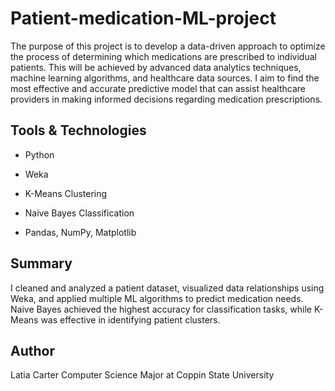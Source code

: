 # Patient-medication-ML-project
The purpose of this project is to develop a data-driven approach to optimize the process of determining which medications are prescribed to individual patients. This will be achieved by advanced data analytics techniques, machine learning algorithms, and healthcare data sources. I aim to find the most effective and accurate predictive model that can assist healthcare providers in making informed decisions regarding medication prescriptions.
## Tools & Technologies

- Python

- Weka

- K-Means Clustering

- Naive Bayes Classification

- Pandas, NumPy, Matplotlib

## Summary
I cleaned and analyzed a patient dataset, visualized data relationships using Weka, and applied multiple ML algorithms to predict medication needs. 
Naive Bayes achieved the highest accuracy for classification tasks, while K-Means was effective in identifying patient clusters.

## Author
Latia Carter
Computer Science Major at Coppin State University
